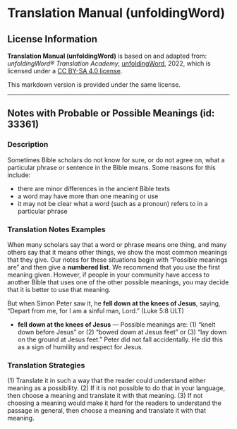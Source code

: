 # Translation Manual (unfoldingWord)

## License Information

**Translation Manual (unfoldingWord)** is based on and adapted from: _unfoldingWord® Translation Academy_, [unfoldingWord](https://unfoldingword.org/utw), 2022, which is licensed under a [CC BY-SA 4.0 license](https://creativecommons.org/licenses/by-sa/4.0/legalcode.en).

This markdown version is provided under the same license.



--------------------------------

## Notes with Probable or Possible Meanings (id: 33361)

### Description

Sometimes Bible scholars do not know for sure, or do not agree on, what a particular phrase or sentence in the Bible means. Some reasons for this include:

* there are minor differences in the ancient Bible texts
* a word may have more than one meaning or use
* it may not be clear what a word (such as a pronoun) refers to in a particular phrase

### Translation Notes Examples

When many scholars say that a word or phrase means one thing, and many others say that it means other things, we show the most common meanings that they give. Our notes for these situations begin with “Possible meanings are” and then give a **numbered list**. We recommend that you use the first meaning given. However, if people in your community have access to another Bible that uses one of the other possible meanings, you may decide that it is better to use that meaning.

But when Simon Peter saw it, he **fell down at the knees of Jesus**, saying, “Depart from me, for I am a sinful man, Lord.” (Luke 5:8 ULT)

* **fell down at the knees of Jesus** — Possible meanings are: (1\) “knelt down before Jesus” or (2\) “bowed down at Jesus feet” or (3\) “lay down on the ground at Jesus feet.” Peter did not fall accidentally. He did this as a sign of humility and respect for Jesus.

### Translation Strategies

(1\) Translate it in such a way that the reader could understand either meaning as a possibility. (2\) If it is not possible to do that in your language, then choose a meaning and translate it with that meaning. (3\) If not choosing a meaning would make it hard for the readers to understand the passage in general, then choose a meaning and translate it with that meaning.


